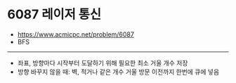 # 6087 레이저 통신

- https://www.acmicpc.net/problem/6087
- BFS
---
- 좌표, 방향마다 시작부터 도달하기 위해 필요한 최소 거울 개수 저장
- 방향 바꾸지 않을 때: 벽, 적거나 같은 개수 거울 방문 이전까지 한번에 큐에 넣음
